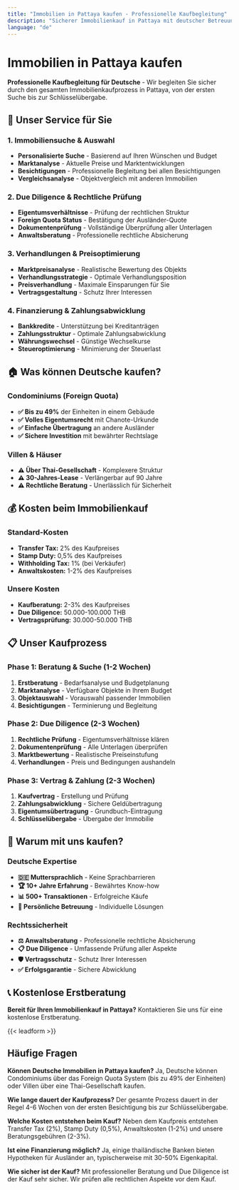 ```yaml
---
title: "Immobilien in Pattaya kaufen - Professionelle Kaufbegleitung"
description: "Sicherer Immobilienkauf in Pattaya mit deutscher Betreuung. Foreign Quota, Due Diligence, Finanzierung, rechtliche Absicherung. Kostenlose Beratung."
language: "de"
---
```


# Immobilien in Pattaya kaufen

**Professionelle Kaufbegleitung für Deutsche** - Wir begleiten Sie sicher durch den gesamten Immobilienkaufprozess in Pattaya, von der ersten Suche bis zur Schlüsselübergabe.

## 🎯 Unser Service für Sie

### 1. Immobiliensuche & Auswahl
- **Personalisierte Suche** - Basierend auf Ihren Wünschen und Budget
- **Marktanalyse** - Aktuelle Preise und Marktentwicklungen
- **Besichtigungen** - Professionelle Begleitung bei allen Besichtigungen
- **Vergleichsanalyse** - Objektvergleich mit anderen Immobilien

### 2. Due Diligence & Rechtliche Prüfung
- **Eigentumsverhältnisse** - Prüfung der rechtlichen Struktur
- **Foreign Quota Status** - Bestätigung der Ausländer-Quote
- **Dokumentenprüfung** - Vollständige Überprüfung aller Unterlagen
- **Anwaltsberatung** - Professionelle rechtliche Absicherung

### 3. Verhandlungen & Preisoptimierung
- **Marktpreisanalyse** - Realistische Bewertung des Objekts
- **Verhandlungsstrategie** - Optimale Verhandlungsposition
- **Preisverhandlung** - Maximale Einsparungen für Sie
- **Vertragsgestaltung** - Schutz Ihrer Interessen

### 4. Finanzierung & Zahlungsabwicklung
- **Bankkredite** - Unterstützung bei Kreditanträgen
- **Zahlungsstruktur** - Optimale Zahlungsabwicklung
- **Währungswechsel** - Günstige Wechselkurse
- **Steueroptimierung** - Minimierung der Steuerlast

## 🏠 Was können Deutsche kaufen?

### Condominiums (Foreign Quota)
- **✅ Bis zu 49%** der Einheiten in einem Gebäude
- **✅ Volles Eigentumsrecht** mit Chanote-Urkunde
- **✅ Einfache Übertragung** an andere Ausländer
- **✅ Sichere Investition** mit bewährter Rechtslage

### Villen & Häuser
- **⚠️ Über Thai-Gesellschaft** - Komplexere Struktur
- **⚠️ 30-Jahres-Lease** - Verlängerbar auf 90 Jahre
- **⚠️ Rechtliche Beratung** - Unerlässlich für Sicherheit

## 💰 Kosten beim Immobilienkauf

### Standard-Kosten
- **Transfer Tax:** 2% des Kaufpreises
- **Stamp Duty:** 0,5% des Kaufpreises
- **Withholding Tax:** 1% (bei Verkäufer)
- **Anwaltskosten:** 1-2% des Kaufpreises

### Unsere Kosten
- **Kaufberatung:** 2-3% des Kaufpreises
- **Due Diligence:** 50.000-100.000 THB
- **Vertragsprüfung:** 30.000-50.000 THB

## 📋 Unser Kaufprozess

### Phase 1: Beratung & Suche (1-2 Wochen)
1. **Erstberatung** - Bedarfsanalyse und Budgetplanung
2. **Marktanalyse** - Verfügbare Objekte in Ihrem Budget
3. **Objektauswahl** - Vorauswahl passender Immobilien
4. **Besichtigungen** - Terminierung und Begleitung

### Phase 2: Due Diligence (2-3 Wochen)
1. **Rechtliche Prüfung** - Eigentumsverhältnisse klären
2. **Dokumentenprüfung** - Alle Unterlagen überprüfen
3. **Marktbewertung** - Realistische Preiseinstufung
4. **Verhandlungen** - Preis und Bedingungen aushandeln

### Phase 3: Vertrag & Zahlung (2-3 Wochen)
1. **Kaufvertrag** - Erstellung und Prüfung
2. **Zahlungsabwicklung** - Sichere Geldübertragung
3. **Eigentumsübertragung** - Grundbuch-Eintragung
4. **Schlüsselübergabe** - Übergabe der Immobilie

## 🎯 Warum mit uns kaufen?

### Deutsche Expertise
- **🇩🇪 Muttersprachlich** - Keine Sprachbarrieren
- **🏆 10+ Jahre Erfahrung** - Bewährtes Know-how
- **📊 500+ Transaktionen** - Erfolgreiche Käufe
- **🤝 Persönliche Betreuung** - Individuelle Lösungen

### Rechtssicherheit
- **⚖️ Anwaltsberatung** - Professionelle rechtliche Absicherung
- **📋 Due Diligence** - Umfassende Prüfung aller Aspekte
- **🛡️ Vertragsschutz** - Schutz Ihrer Interessen
- **✅ Erfolgsgarantie** - Sichere Abwicklung

## 📞 Kostenlose Erstberatung

**Bereit für Ihren Immobilienkauf in Pattaya?** Kontaktieren Sie uns für eine kostenlose Erstberatung.

{{< leadform >}}

## Häufige Fragen

**Können Deutsche Immobilien in Pattaya kaufen?**
Ja, Deutsche können Condominiums über das Foreign Quota System (bis zu 49% der Einheiten) oder Villen über eine Thai-Gesellschaft kaufen.

**Wie lange dauert der Kaufprozess?**
Der gesamte Prozess dauert in der Regel 4-6 Wochen von der ersten Besichtigung bis zur Schlüsselübergabe.

**Welche Kosten entstehen beim Kauf?**
Neben dem Kaufpreis entstehen Transfer Tax (2%), Stamp Duty (0,5%), Anwaltskosten (1-2%) und unsere Beratungsgebühren (2-3%).

**Ist eine Finanzierung möglich?**
Ja, einige thailändische Banken bieten Hypotheken für Ausländer an, typischerweise mit 30-50% Eigenkapital.

**Wie sicher ist der Kauf?**
Mit professioneller Beratung und Due Diligence ist der Kauf sehr sicher. Wir prüfen alle rechtlichen Aspekte vor dem Kauf.
